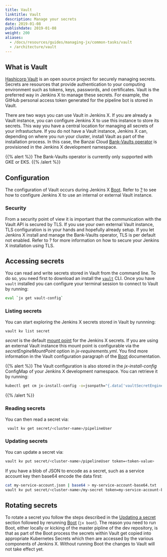```yaml
---
title: Vault
linktitle: Vault
description: Manage your secrets
date: 2019-01-08
publishdate: 2019-01-08
weight: 200
aliases:
  - /docs/resources/guides/managing-jx/common-tasks/vault
  - /architecture/vault
---
```


## What is Vault

[Hashicorp Vault](https://www.vaultproject.io) is an open source project for securely managing secrets.
Secrets are resources that provide authentication to your computing environment such as tokens, keys, passwords, and certificates.
Vault is the preferred way in Jenkins X to manage these secrets.
For example, the GitHub personal access token generated for the pipeline bot is stored in Vault.

There are two ways you can use Vault in Jenkins X.
If you are already a Vault instance, you can configure Jenkins X to use this instance to store its secrets.
This way you have a central location for managing all secrets of your infrastucture.
If you do not have a Vault instance, Jenkins X can, depending on where you run your cluster, install Vault as part of the installation process.
In this case, the Banzai Cloud [Bank-Vaults operator](https://github.com/banzaicloud/bank-vaults) is provisioned in the Jenkins X development namespace.

{{% alert %}}
The Bank-Vaults operator is currently only supported with GKE or EKS.
{{% /alert %}}

## Configuration

The configuration of Vault occurs during Jenkins X [Boot](/docs/install-setup/installing/boot).
Refer to [?](/docs/install-setup/installing/boot#vault) to see how to configure Jenkins X to use an internal or external Vault instance.

### Security

From a security point of view it is important that the communication with the Vault API is secured by TLS.
If you use your own external Vault instance, TLS configuration is in your hands and hopefully already setup.
If you let Jenkins X install and manage the Bank-Vaults operator, TLS is per default not enabled.
Refer to ? for more information on how to secure your Jenkins X installation using TLS.

## Accessing secrets

You can read and write secrets stored in Vault from the command line.
To do so, you need first to download an install the [`vault`](https://learn.hashicorp.com/vault/getting-started/install) CLI.
Once you have `vault` installed you can configure your terminal session to connect to Vault by running:

```sh
eval `jx get vault-config`
```

### Listing secrets

You can start exploring the Jenkins X secrets stored in Vault by runnning:

```sh
vault kv list secret
```

_secret_ is the default [mount point](https://www.vaultproject.io/docs/secrets) for the Jenkins X secrets.
If you are using an external Vault instance this mount point is configurable via the _secretEngineMountPoint_ option in _jx-requirements.yml_.
You find more information in the Vault configuration paragraph of the [Boot](/docs/install-setup/installing/boot) documentation.

{{% alert %}}
The Vault configuration is also stored in the _jx-install-config_ ConfigMap of your Jenkins X development namespace.
You can retrieve it by running:

```sh
kubectl get cm jx-install-config -o=jsonpath="{.data['vaultSecretEngineMountPoint']}"
```

{{% /alert %}}

### Reading secrets

You can then read a secret via:

```sh
 vault kv get secret/<cluster-name>/pipelineUser
```

### Updating secrets

You can update a secret via:

```sh
vault kv put secret/<cluster-name>/pipelineUser token=<token-value>
```

If you have a blob of JSON to encode as a secret, such as a service account key then base64 encode the data first:

```sh
cat my-service-account.json | base64 > my-service-account-base64.txt
vault kv put secret/<cluster-name>/my-secret token=my-service-account-base64.txt
```

## Rotating secrets

To rotate a secret you follow the steps described in the [Updating a secret](/docs/reference/components/vault#updating-secrets) section followed by rerunning [Boot](/docs/install-setup/installing/boot) (`jx boot`).
The reason you need to run Boot, either locally or kicking of the master pipline of the dev repository, is that as part of the Boot process the secrets within Vault get copied into appropriate Kubernetes Secrets which then are accessed by the various components of Jenkins X.
Without running Boot the changes to Vault will not take effect yet.

